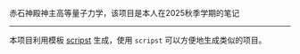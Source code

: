 赤石神殿神主高等量子力学，该项目是本人在2025秋季学期的笔记

---

本项目利用模板 [scripst](https://github.com/An-314/scripst) 生成，使用 `scripst` 可以方便地生成类似的项目。